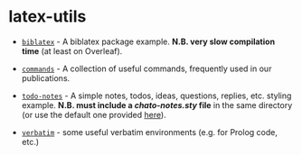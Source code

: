 # latex-utils

- [`biblatex`](biblatex.tex) - A biblatex package example. **N.B. very slow compilation time** (at least on Overleaf).

- [`commands`](commands.tex) - A collection of useful commands, frequently used in our publications.

- [`todo-notes`](todo-notes.tex) - A simple notes, todos, ideas, questions, replies, etc. styling example. **N.B. must include a _chato-notes.sty_ file** in the same directory (or use the default one provided [here](chato-notes.sty)).

- [`verbatim`](verbatim.tex) - some useful verbatim environments (e.g. for Prolog code, etc.)
